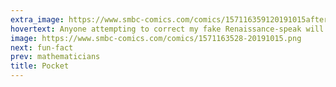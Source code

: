 ```yaml
---
extra_image: https://www.smbc-comics.com/comics/157116359120191015after.png
hovertext: Anyone attempting to correct my fake Renaissance-speak will be publicly flogged.
image: https://www.smbc-comics.com/comics/1571163528-20191015.png
next: fun-fact
prev: mathematicians
title: Pocket
---
```

